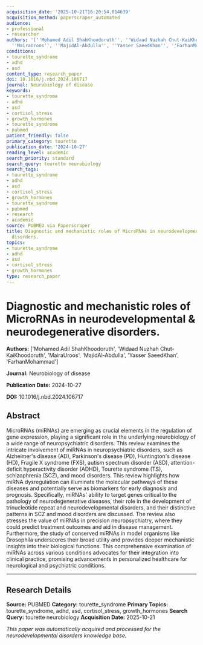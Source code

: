 ```yaml
---
acquisition_date: '2025-10-21T16:20:54.014639'
acquisition_method: paperscraper_automated
audience:
- professional
- researcher
authors: '[''Mohamed Adil ShahKhoodoruth'', ''Widaad Nuzhah Chut-KaiKhoodoruth'',
  ''MairaUroos'', ''MajidAl-Abdulla'', ''Yasser SaeedKhan'', ''FarhanMohammad'']'
conditions:
- tourette_syndrome
- adhd
- asd
content_type: research_paper
doi: 10.1016/j.nbd.2024.106717
journal: Neurobiology of disease
keywords:
- tourette_syndrome
- adhd
- asd
- cortisol_stress
- growth_hormones
- tourette_syndrome
- pubmed
patient_friendly: false
primary_category: tourette
publication_date: '2024-10-27'
reading_level: academic
search_priority: standard
search_query: tourette neurobiology
search_tags:
- tourette_syndrome
- adhd
- asd
- cortisol_stress
- growth_hormones
- tourette_syndrome
- pubmed
- research
- academic
source: PUBMED via Paperscraper
title: Diagnostic and mechanistic roles of MicroRNAs in neurodevelopmental & neurodegenerative
  disorders.
topics:
- tourette_syndrome
- adhd
- asd
- cortisol_stress
- growth_hormones
type: research_paper
---
```


# Diagnostic and mechanistic roles of MicroRNAs in neurodevelopmental & neurodegenerative disorders.

**Authors:** ['Mohamed Adil ShahKhoodoruth', 'Widaad Nuzhah Chut-KaiKhoodoruth', 'MairaUroos', 'MajidAl-Abdulla', 'Yasser SaeedKhan', 'FarhanMohammad']

**Journal:** Neurobiology of disease

**Publication Date:** 2024-10-27

**DOI:** 10.1016/j.nbd.2024.106717

## Abstract

MicroRNAs (miRNAs) are emerging as crucial elements in the regulation of gene expression, playing a significant role in the underlying neurobiology of a wide range of neuropsychiatric disorders. This review examines the intricate involvement of miRNAs in neuropsychiatric disorders, such as Alzheimer's disease (AD), Parkinson's disease (PD), Huntington's disease (HD), Fragile X syndrome (FXS), autism spectrum disorder (ASD), attention-deficit hyperactivity disorder (ADHD), Tourette syndrome (TS), schizophrenia (SCZ), and mood disorders. This review highlights how miRNA dysregulation can illuminate the molecular pathways of these diseases and potentially serve as biomarkers for early diagnosis and prognosis. Specifically, miRNAs' ability to target genes critical to the pathology of neurodegenerative diseases, their role in the development of trinucleotide repeat and neurodevelopmental disorders, and their distinctive patterns in SCZ and mood disorders are discussed. The review also stresses the value of miRNAs in precision neuropsychiatry, where they could predict treatment outcomes and aid in disease management. Furthermore, the study of conserved miRNAs in model organisms like Drosophila underscores their broad utility and provides deeper mechanistic insights into their biological functions. This comprehensive examination of miRNAs across various conditions advocates for their integration into clinical practice, promising advancements in personalized healthcare for neurological and psychiatric conditions.

---

## Research Details

**Source:** PUBMED
**Category:** tourette_syndrome
**Primary Topics:** tourette_syndrome, adhd, asd, cortisol_stress, growth_hormones
**Search Query:** tourette neurobiology
**Acquisition Date:** 2025-10-21

*This paper was automatically acquired and processed for the neurodevelopmental disorders knowledge base.*
